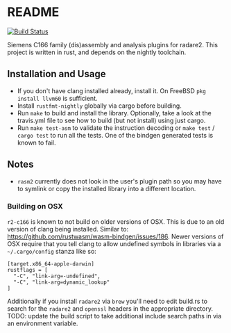 # README

[![Build Status](https://travis-ci.com/inferiorhumanorgans/r2-c166.svg?branch=master)](https://travis-ci.com/inferiorhumanorgans/r2-c166)

Siemens C166 family (dis)assembly and analysis plugins for radare2.  This project is written in rust, and depends on the nightly
toolchain.

## Installation and Usage

* If you don't have clang installed already, install it.  On FreeBSD `pkg install llvm60` is sufficient.
* Install `rustfmt-nightly` globally via cargo before building.
* Run `make` to build and install the library.  Optionally, take a look at the travis.yml file to see how to build (but not install) using just cargo.
* Run `make test-asm` to validate the instruction decoding or `make test` / `cargo test` to run all the tests.  One of the bindgen generated tests is known to fail.

## Notes

* `rasm2` currently does not look in the user's plugin path so you may have to symlink or copy the installed library into a different location.

### Building on OSX

`r2-c166` is known to not build on older versions of OSX.  This is due to an old version of clang being installed.  Similar to: <https://github.com/rustwasm/wasm-bindgen/issues/186>.  Newer versions of OSX require that you tell clang to allow undefined symbols in libraries via a `~/.cargo/config` stanza like so:

```
[target.x86_64-apple-darwin]
rustflags = [
  "-C", "link-arg=-undefined",
  "-C", "link-arg=dynamic_lookup"
]
```
Additionally if you install `radare2` via `brew` you'll need to edit build.rs to search for the `radare2` and `openssl` headers in the appropriate directory.  TODO: update the build script to take additional include search paths in via an environment variable.

